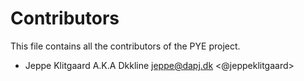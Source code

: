Contributors
============
This file contains all the contributors of the PYE project.

* Jeppe Klitgaard A.K.A Dkkline <jeppe@dapj.dk> <@jeppeklitgaard>
